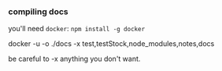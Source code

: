 ### compiling docs

you'll need `docker`: `npm install -g docker`

docker -u -o ./docs -x test,testStock,node_modules,notes,docs

be careful to -x anything you don't want.
